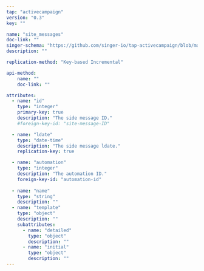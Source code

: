 ```yaml
---
tap: "activecampaign"
version: "0.3"
key: ""

name: "site_messages"
doc-link: ""
singer-schema: "https://github.com/singer-io/tap-activecampaign/blob/master/tap_activecampaign/schemas/site_messages.json"
description: ""

replication-method: "Key-based Incremental"

api-method:
    name: ""
    doc-link: ""

attributes:
  - name: "id"
    type: "integer"
    primary-key: true
    description: "The side message ID."
    #foreign-key-id: "site-message-ID"

  - name: "ldate"
    type: "date-time"
    description: "The side message ldate."
    replication-key: true

  - name: "automation"
    type: "integer"
    description: "The automation ID."
    foreign-key-id: "automation-id"
  
  - name: "name"
    type: "string"
    description: ""
  - name: "template"
    type: "object"
    description: ""
    subattributes:
      - name: "detailed"
        type: "object"
        description: ""
      - name: "initial"
        type: "object"
        description: ""
---
```

